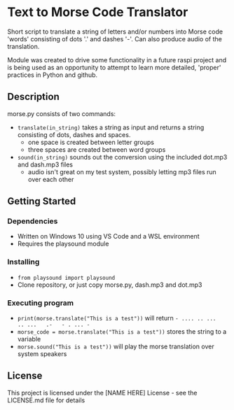 # Text to Morse Code Translator

Short script to translate a string of letters and/or numbers into Morse code 'words' consisting of dots '.' and dashes '-'.  Can also produce audio of the translation.

Module was created to drive some functionality in a future raspi project and is being used as an opportunity to attempt to learn more detailed, 'proper' practices in Python and github.

## Description

morse.py consists of two commands:

- ```translate(in_string)``` takes a string as input and returns a string consisting of dots, dashes and spaces.  
  - one space is created between letter groups
  - three spaces are created between word groups
- ```sound(in_string)``` sounds out the conversion using the included dot.mp3 and dash.mp3 files
  - audio isn't great on my test system, possibly letting mp3 files run over each other

## Getting Started

### Dependencies

* Written on Windows 10 using VS Code and a WSL environment
* Requires the playsound module

### Installing
* ```from playsound import playsound```
* Clone repository, or just copy morse.py, dash.mp3 and dot.mp3

### Executing program

* ```print(morse.translate("This is a test"))``` will return ```- .... .. ...   .. ...   .-   - . ... -```
* ```morse_code = morse.translate("This is a test"))``` stores the string to a variable
* ```morse.sound("This is a test"))``` will play the morse translation over system speakers


## License

This project is licensed under the [NAME HERE] License - see the LICENSE.md file for details
